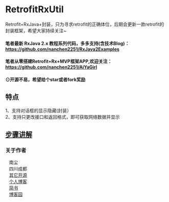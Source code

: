 # RetrofitRxUtil
Retrofit+RxJava+封装，只为寻求retrofit的正确体位，后期会更新一款retrofit的封装框架，希望大家持续关注~

#### 笔者最新 RxJava 2.x 教程系列代码，多多支持(含技术Blog)：https://github.com/nanchen2251/RxJava2Examples
#### 笔者从零搭建Retrofit+Rx+MVP框架APP,欢迎关注：https://github.com/nanchen2251/AiYaGirl


#### ⊙开源不易，希望给个star或者fork奖励
## 特点
  1、支持对话框的显示隐藏(封装）<br>
  2、支持只更改接口和返回格式，即可获取网络数据并显示<br>
## [步骤讲解](http://www.cnblogs.com/liushilin/p/6164901.html)
### 关于作者
    南尘<br>
    四川成都<br>
    [其它开源](https://github.com/nanchen2251/)<br>
    [个人博客](https://nanchen2251.github.io/)<br>
    [简书](http://www.jianshu.com/u/f690947ed5a6)<br>
    [博客园](http://www.cnblogs.com/liushilin/)
